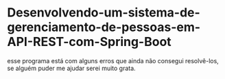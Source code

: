 # Desenvolvendo-um-sistema-de-gerenciamento-de-pessoas-em-API-REST-com-Spring-Boot

esse programa está com alguns erros que ainda não consegui resolvê-los, se alguém puder me ajudar serei muito grata.
